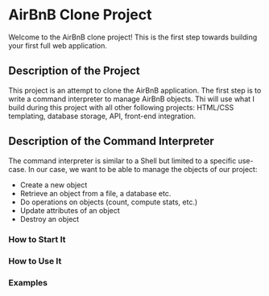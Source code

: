 # AirBnB Clone Project

Welcome to the AirBnB clone project! This is the first step towards building your first full web application.

## Description of the Project

This project is an attempt to clone the AirBnB application. The first step is to write a command interpreter to manage AirBnB objects. Thi will use what I build during this project with all other following projects: HTML/CSS templating, database storage, API, front-end integration.

## Description of the Command Interpreter

The command interpreter is similar to a Shell but limited to a specific use-case. In our case, we want to be able to manage the objects of our project:

- Create a new object
- Retrieve an object from a file, a database etc.
- Do operations on objects (count, compute stats, etc.)
- Update attributes of an object
- Destroy an object

### How to Start It



### How to Use It
 


### Examples
